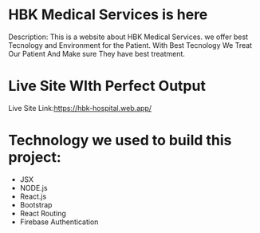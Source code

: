# HBK Medical Services is here

Description: 
This is a website about HBK Medical Services.
we offer best Tecnology and Environment for the Patient.
With Best Tecnology We Treat Our Patient And Make sure They have best treatment.

# Live Site WIth Perfect Output

Live Site Link:https://hbk-hospital.web.app/

# Technology we used to build this project:

- JSX
- NODE.js
- React.js
- Bootstrap
- React Routing
- Firebase Authentication